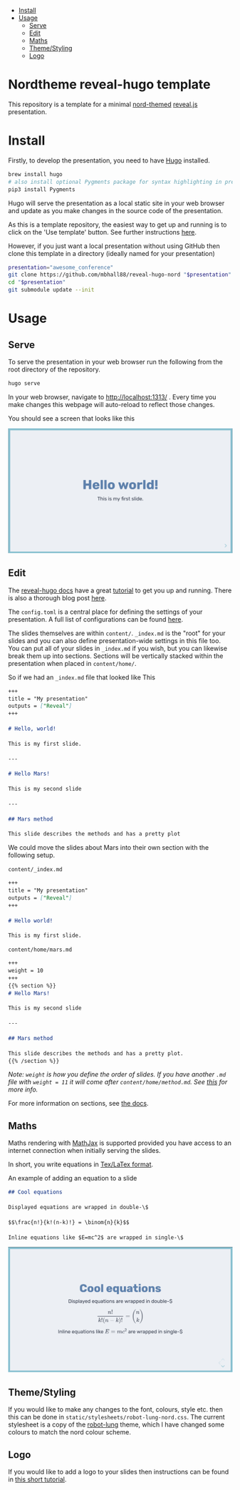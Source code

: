 
- [Install](#install)
- [Usage](#usage)
  - [Serve](#serve)
  - [Edit](#edit)
  - [Maths](#maths)
  - [Theme/Styling](#themestyling)
  - [Logo](#logo)


# Nordtheme reveal-hugo template

This repository is a template for a minimal [nord-themed][nord-theme] [reveal.js][revealjs] presentation.  


# Install

Firstly, to develop the presentation, you need to have [Hugo][hugo] installed.

```sh
brew install hugo
# also install optional Pygments package for syntax highlighting in presentation
pip3 install Pygments
```

Hugo will serve the presentation as a local static site in your web browser and update as
you make changes in the source code of the presentation.

As this is a template repository, the easiest way to get up and running is to click on the
'Use template' button. See further instructions [here][gh-template].

However, if you just want a local presentation without using GitHub then clone this
template in a directory (ideally named for your presentation)

```sh
presentation="awesome_conference"
git clone https://github.com/mbhall88/reveal-hugo-nord "$presentation"
cd "$presentation"
git submodule update --init
```

# Usage

## Serve

To serve the presentation in your web browser run the following from the root directory
of the repository.

```sh
hugo serve
```

In your web browser, navigate to <http://localhost:1313/> . Every time you make changes
this webpage will auto-reload to reflect those changes.

You should see a screen that looks like this

![Template screenshot](static/images/screenshot.png?raw=true)


## Edit

The [reveal-hugo docs][reveal-hugo] have a great [tutorial][reveal-hugo-tut] to get you
up and running. There is also a thorough blog post [here][forestry-blog].

The `config.toml` is a central place for defining the settings of your presentation.
A full list of configurations can be found [here][config].

The slides themselves are within `content/`. `_index.md` is the "root" for your slides
and you can also define presentation-wide settings in this file too. You can put all of
your slides in `_index.md` if you wish, but you can likewise break them up into sections.
Sections will be vertically stacked within the presentation when placed in `content/home/`.

So if we had an `_index.md` file that looked like This

```md
+++
title = "My presentation"
outputs = ["Reveal"]
+++

# Hello, world!

This is my first slide.

---

# Hello Mars!

This is my second slide

---

## Mars method

This slide describes the methods and has a pretty plot
```

We could move the slides about Mars into their own section with the following setup.

`content/_index.md`
```md
+++
title = "My presentation"
outputs = ["Reveal"]
+++

# Hello world!

This is my first slide.
```

`content/home/mars.md`
```md
+++
weight = 10
+++
{{% section %}}
# Hello Mars!

This is my second slide

---

## Mars method

This slide describes the methods and has a pretty plot.
{{% /section %}}
```

*Note: `weight` is how you define the order of slides. If you have another `.md` file
with `weight = 11` it will come after `content/home/method.md`. See [this][weight] for more info.*

For more information on sections, see [the docs][sections].


## Maths

Maths rendering with [MathJax][mathjax] is supported provided you have access to an internet connection when initially serving the slides.

In short, you write equations in [Tex/LaTex format][texmaths].

An example of adding an equation to a slide

```md
## Cool equations

Displayed equations are wrapped in double-\$

$$\frac{n!}{k!(n-k)!} = \binom{n}{k}$$  

Inline equations like $E=mc^2$ are wrapped in single-\$

```

![Equation slide](static/images/maths.png?raw=true)


## Theme/Styling

If you would like to make any changes to the font, colours, style etc. then this can be
done in `static/stylesheets/robot-lung-nord.css`. The current stylesheet is a copy of
the [robot-lung][robot-lung] theme, which I have changed some colours to match the nord
colour scheme.

## Logo

If you would like to add a logo to your slides then
instructions can be found in [this short tutorial][reveal-hugo-logo].






[revealjs]: https://revealjs.com/
[hugo]: https://gohugo.io/
[reveal-hugo-tut]: https://github.com/dzello/reveal-hugo#tutorial
[reveal-hugo]: https://github.com/dzello/reveal-hugo
[forestry-blog]: https://forestry.io/blog/harness-the-power-of-static-to-create-presentations/
[config]: https://github.com/dzello/reveal-hugo#configuration
[weight]: https://forestry.io/blog/harness-the-power-of-static-to-create-presentations/#additional-markdown-files
[robot-lung]: https://revealjs-themes.dzello.com/robot-lung.html#/
[nord-theme]: https://www.nordtheme.com/
[reveal-hugo-logo]: https://reveal-hugo.dzello.com/logo-example/#/
[sections]: https://github.com/dzello/reveal-hugo#root-vs-section-presentations
[gh-template]: https://help.github.com/en/github/creating-cloning-and-archiving-repositories/creating-a-repository-from-a-template
[texmaths]: https://en.wikibooks.org/wiki/LaTeX/Mathematics
[mathjax]: https://www.mathjax.org/
